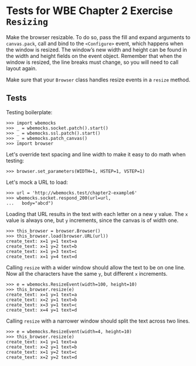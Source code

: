 Tests for WBE Chapter 2 Exercise `Resizing`
==============================================

Make the browser resizable. To do so, pass the fill and expand
arguments to `canvas.pack`, call and bind to the `<Configure>` event,
which happens when the window is resized. The window’s new width and
height can be found in the width and height fields on the event
object. Remember that when the window is resized, the line breaks must
change, so you will need to call layout again.

Make sure that your `Browser` class handles resize events in a
`resize` method.


Tests
-----

Testing boilerplate:

    >>> import wbemocks
    >>> _ = wbemocks.socket.patch().start()
    >>> _ = wbemocks.ssl.patch().start()
    >>> _ = wbemocks.patch_canvas()
    >>> import browser

Let's override text spacing and line width to make it easy to do math
when testing:

	>>> browser.set_parameters(WIDTH=1, HSTEP=1, VSTEP=1)

Let's mock a URL to load:

    >>> url = 'http://wbemocks.test/chapter2-example6'
    >>> wbemocks.socket.respond_200(url=url,
    ...   body="abcd")

Loading that URL results in the text with each letter on a new y value.
The `x` value is always one, but `y` increments, since the canvas is of width
 one.

    >>> this_browser = browser.Browser()
    >>> this_browser.load(browser.URL(url))
    create_text: x=1 y=1 text=a
    create_text: x=1 y=2 text=b
    create_text: x=1 y=3 text=c
    create_text: x=1 y=4 text=d

Calling `resize` with a wider window should allow the text to be on one line.
Now all the characters have the same `y`, but different `x` increments.

    >>> e = wbemocks.ResizeEvent(width=100, height=10)
    >>> this_browser.resize(e)
    create_text: x=1 y=1 text=a
    create_text: x=2 y=1 text=b
    create_text: x=3 y=1 text=c
    create_text: x=4 y=1 text=d

Calling `resize` with a narrower window should split the text across two lines.

    >>> e = wbemocks.ResizeEvent(width=4, height=10)
    >>> this_browser.resize(e)
    create_text: x=1 y=1 text=a
    create_text: x=2 y=1 text=b
    create_text: x=1 y=2 text=c
    create_text: x=2 y=2 text=d
